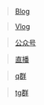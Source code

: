 > [Blog](https://www.lsaiah.cn)

> [Vlog]()

> [公众号]()

> [直播](https://www.lsaiah.cn/live)

> [q群]()

> [tg群]()

<script>
  console.log("test script")
</script>
